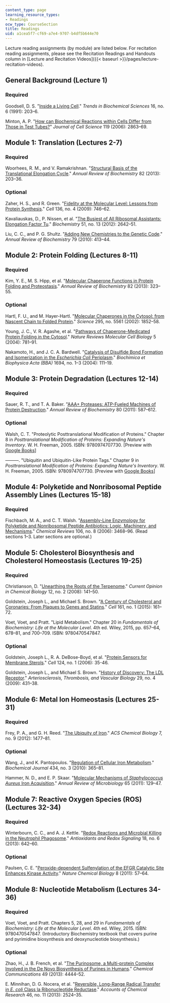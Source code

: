 ```yaml
---
content_type: page
learning_resource_types:
- Readings
ocw_type: CourseSection
title: Readings
uid: a1cea5f7-cf69-a7e4-9707-b4df5b644e70
---
```


Lecture reading assignments (by module) are listed below. For recitation reading assignments, please see the Recitation Readings and Handouts column in [Lecture and Recitation Videos]({{< baseurl >}}/pages/lecture-recitation-videos).

General Background (Lecture 1)
------------------------------

### Required

Goodsell, D. S. "[Inside a Living Cell](http://dx.doi.org/10.1016/0968-0004(91)90083-8)." _Trends in Biochemical Sciences_ 16, no. 6 (1991): 203–6.

Minton, A. P. "[How can Biochemical Reactions within Cells Differ from Those in Test Tubes?](https://dx.doi.org/10.1242/jcs.03063)" _Journal of Cell Science_ 119 (2006): 2863–69.

Module 1: Translation (Lectures 2-7)
------------------------------------

### Required

Woorhees, R. M., and V. Ramakrishnan. "[Structural Basis of the Translational Elongation Cycle](http://dx.doi.org/10.1146/annurev-biochem-113009-092313)." _Annual Review of Biochemistry_ 82 (2013): 203–36.

### Optional

Zaher, H. S., and R. Green. "[Fidelity at the Molecular Level: Lessons from Protein Synthesis](http://dx.doi.org/10.1016/j.cell.2009.01.036)." _Cell_ 136, no. 4 (2009): 746–62.

Kavaliauskas, D., P. Nissen, et al. "[The Busiest of All Ribosomal Assistants: Elongation Factor Tu](http://dx.doi.org/10.1021/bi300077s)." _Biochemistry_ 51, no. 13 (2012): 2642–51.

Liu, C. C., and P. G. Shultz. "[Adding New Chemistries to the Genetic Code](http://dx.doi.org/10.1146/annurev.biochem.052308.105824)." _Annual Review of Biochemistry_ 79 (2010): 413–44.

Module 2: Protein Folding (Lectures 8-11)
-----------------------------------------

### Required

Kim, Y. E., M. S. Hipp, et al. "[Molecular Chaperone Functions in Protein Folding and Proteostasis](http://dx.doi.org/10.1146/annurev-biochem-060208-092442)." _Annual Review of Biochemistry_ 82 (2013): 323–55.

### Optional

Hartl, F. U., and M. Hayer-Hartl. "[Molecular Chaperones in the Cytosol: from Nascent Chain to Folded Protein](http://dx.doi.org/10.1126/science.1068408)." _Science_ 295, no. 5561 (2002): 1852–58.

Young, J. C., V. R. Agashe, et al. "[Pathways of Chaperone-Medicated Protein Folding in the Cytosol](http://dx.doi.org/10.1038/nrm1492)." _Nature Reviews Molecular Cell Biology_ 5 (2004): 781–91.

Nakamoto, H., and J. C. A. Bardwell. "[Catalysis of Disulfide Bond Formation and Isomerization in the _Escherichia Coli_ Periplasm](http://dx.doi.org/10.1016/j.bbamcr.2004.02.012)." _Biochimica et Biophysica Acta (BBA)_ 1694, no. 1–3 (2004): 111–19.

Module 3: Protein Degradation (Lectures 12-14)
----------------------------------------------

### Required

Sauer, R. T., and T. A. Baker. "[AAA+ Proteases: ATP-Fueled Machines of Protein Destruction](http://dx.doi.org/10.1146/annurev-biochem-060408-172623)." _Annual Review of Biochemistry_ 80 (2011): 587–612.

### Optional

Walsh, C. T. "Proteolytic Posttranslational Modification of Proteins." Chapter 8 in _Posttranslational Modification of Proteins: Expanding Nature's Inventory_. W. H. Freeman, 2005. ISBN: 9780974707730. \[Preview with [Google Books](http://books.google.com/books?id=JGBfQXIzdwgC&pg=PA203=onepage)\]

———. "Ubiquitin and Ubiquitin-Like Protein Tags." Chapter 9 in _Posttranslational Modification of Proteins: Expanding Nature's Inventory_. W. H. Freeman, 2005. ISBN: 9780974707730. \[Preview with [Google Books](http://books.google.com/books?id=JGBfQXIzdwgC&pg=PA243=onepage)\]

Module 4: Polyketide and Nonribosomal Peptide Assembly Lines (Lectures 15-18)
-----------------------------------------------------------------------------

### Required

Fischbach, M. A., and C. T. Walsh. "[Assembly-Line Enzymology for Polyketide and Nonribosomal Peptide Antibiotics: Logic, Machinery, and Mechanisms](http://dx.doi.org/10.1021/cr0503097)." _Chemical Reviews_ 106, no. 8 (2006): 3468–96. (Read sections 1–3. Later sections are optional.)

Module 5: Cholesterol Biosynthesis and Cholesterol Homeostasis (Lectures 19-25)
-------------------------------------------------------------------------------

### Required

Christianson, D. "[Unearthing the Roots of the Terpenome](http://dx.doi.org/10.1016%2Fj.cbpa.2007.12.008)." _Current Opinion in Chemical Biology_ 12, no. 2 (2008): 141–50.

Goldstein, Joseph L., and Michael S. Brown. "[A Century of Cholesterol and Coronaries: From Plaques to Genes and Statins](http://dx.doi.org/10.1016%2Fj.cell.2015.01.036)." _Cell_ 161, no. 1 (2015): 161–72.

Voet, Voet, and Pratt. "Lipid Metabolism." Chapter 20 in _Fundamentals of Biochemistry: Life at the Molecular Level_. 4th ed. Wiley, 2015, pp. 657–64, 678–81, and 700–709. ISBN: 9780470547847.

### Optional

Goldstein, Joseph L., R. A. DeBose-Boyd, et al. "[Protein Sensors for Membrane Sterols](http://dx.doi.org/10.1016/j.cell.2005.12.022)." _Cell_ 124, no. 1 (2006): 35-46.

Goldstein, Joseph L., and Michael S. Brown. "[History of Discovery: The LDL Receptor](https://dx.doi.org/10.1161%2FATVBAHA.108.179564)." _Arteriosclerosis, Thrombosis, and Vascular Biology_ 29, no. 4 (2009): 431–38.

Module 6: Metal Ion Homeostasis (Lectures 25-31)
------------------------------------------------

### Required

Frey, P. A., and G. H. Reed. "[The Ubiquity of Iron](http://pubs.acs.org/doi/abs/10.1021/cb300323q)." _ACS Chemical Biology_ 7, no. 9 (2012): 1477–81.

### Optional

Wang, J., and K. Pantopoulos. "[Regulation of Cellular Iron Metabolism](http://dx.doi.org/10.1042/BJ20101825)." _Biochemical Journal_ 434, no. 3 (2010): 365–81.

Hammer, N. D., and E. P. Skaar. "[Molecular Mechanisms of _Staphylococcus Aureus_ Iron Acquisition](http://dx.doi.org/10.1146/annurev-micro-090110-102851)." _Annual Review of Microbiology_ 65 (2011): 129–47.

Module 7: Reactive Oxygen Species (ROS) (Lectures 32-34)
--------------------------------------------------------

### Required

Winterbourn, C. C., and A. J. Kettle. "[Redox Reactions and Microbial Killing in the Neutrophil Phagosome](http://dx.doi.org/10.1089/ars.2012.4827)." _Antioxidants and Redox Signaling_ 18, no. 6 (2013): 642–60.

### Optional

Paulsen, C. E. "[Peroxide-dependent Sulfenylation of the EFGR Catalytic Site Enhances Kinase Activity](http://dx.doi.org/10.1038/nchembio.736)." _Nature Chemical Biology_ 8 (2011): 57–64.

Module 8: Nucleotide Metabolism (Lectures 34-36)
------------------------------------------------

### Required

Voet, Voet, and Pratt. Chapters 5, 28, and 29 in _Fundamentals of Biochemistry: Life at the Molecular Level_. 4th ed. Wiley, 2015. ISBN: 9780470547847. (Introductory Biochemistry textbook that covers purine and pyrimidine biosynthesis and deoxynucleotide biosynthesis.)

### Optional

Zhao, H., J. B. French, et al. "[The Purinosome, a Multi-protein Complex Involved in the De Novo Biosynthesis of Purines in Humans](http://dx.doi.org/10.1039/c3cc41437j)." _Chemical Communications_ 49 (2013): 4444–52.

E. Minnihan, D. G. Nocera, et al. "[Reversible, Long-Range Radical Transfer in _E. coli_ Class la Ribonucleotide Reductase](http://dx.doi.org/10.1021/ar4000407)." _Accounts of Chemical Research_ 46, no. 11 (2013): 2524–35.